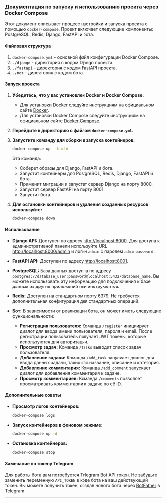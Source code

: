 ### Документация по запуску и использованию проекта через Docker Compose

Этот документ описывает процесс настройки и запуска проекта с помощью `docker-compose`. Проект включает следующие компоненты: PostgreSQL, Redis, Django, FastAPI и бота.

#### Файловая структура

1. `docker-compose.yml` - основной файл конфигурации Docker Compose.
2. `./django` - директория с кодом Django проекта.
3. `./fastapi` - директория с кодом FastAPI проекта.
4. `./bot` - директория с кодом бота.

#### Запуск проекта

1. **Убедитесь, что у вас установлен Docker и Docker Compose.**
   - Для установки Docker следуйте инструкциям на официальном сайте [Docker](https://docs.docker.com/get-docker/).
   - Для установки Docker Compose следуйте инструкциям на официальном сайте [Docker Compose](https://docs.docker.com/compose/install/).

2. **Перейдите в директорию с файлом `docker-compose.yml`.**

3. **Запустите команду для сборки и запуска контейнеров:**

   ```bash
   docker-compose up --build
   ```

   Эта команда:
   - Соберет образы для Django, FastAPI и бота.
   - Запустит контейнеры для PostgreSQL, Redis, Django, FastAPI и бота.
   - Применит миграции и запустит сервер Django на порту 8000.
   - Запустит сервер FastAPI на порту 8001.
   - Запустит бота.

4. **Для остановки контейнеров и удаления созданных ресурсов используйте:**

   ```bash
   docker-compose down
   ```

#### Использование

- **Django API:** Доступен по адресу [http://localhost:8000](http://localhost:8000). Для доступа к административной панели используйте URL [http://localhost:8000/admin](http://localhost:8000/admin) и логин `admin` с паролем `adminpassword`.

- **FastAPI API:** Доступен по адресу [http://localhost:8001](http://localhost:8001).

- **PostgreSQL:** База данных доступна по адресу `postgres://database_user:password@localhost:5432/database_name`. Вы можете использовать эту информацию для подключения к базе данных из других приложений или инструментов.

- **Redis:** Доступен на стандартном порту 6379. Не требуется дополнительная конфигурация для стандартных операций.

- **Бот:** В зависимости от реализации бота, он может иметь следующие функциональности:
  - **Регистрация пользователя:** Команда `/register` инициирует диалог для ввода имени пользователя, пароля и email. После регистрации пользователь получает JWT токены, которые используются для авторизации.
  - **Просмотр задач:** Команда `/tasks` выводит список задач пользователя.
  - **Добавление задачи:** Команда `/add_task` запускает диалог для ввода данных задачи, таких как название, описание и категория.
  - **Добавление комментария:** Команда `/add_comment` запускает диалог для добавления комментария к задаче.
  - **Просмотр комментариев:** Команда `/comments` позволяет просматривать комментарии к задаче по её ID.

#### Дополнительные советы

- **Просмотр логов контейнеров:**

  ```bash
  docker-compose logs
  ```

- **Запуск контейнеров в фоновом режиме:**

  ```bash
  docker-compose up -d
  ```

- **Остановка контейнеров:**

  ```bash
  docker-compose stop
  ```

#### Замечание по токену Telegram

Для работы бота вам потребуется Telegram Bot API токен. Не забудьте заменить переменную `API_TOKEN` в коде бота на ваш действующий токен. Вы можете получить токен, создав нового бота через [BotFather](https://t.me/botfather) в Telegram. 

---
